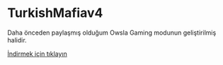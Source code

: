 # TurkishMafiav4
Daha önceden paylaşmış olduğum Owsla Gaming modunun geliştirilmiş halidir.

[İndirmek için tıklayın](https://github.com/AlicanDurmaz/TurkishMafiav4/files/3133975/Turkish.Mafia.v4.zip)
